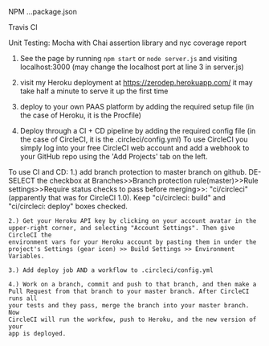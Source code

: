 NPM ...package.json

Travis CI

Unit Testing: Mocha with Chai assertion library and nyc coverage report


1. See the page by running `npm start` or `node server.js` and
visiting localhost:3000 (may change the localhost port at line 3 in server.js)

2. visit my Heroku deployment at https://zerodep.herokuapp.com/ it may take half
   a minute to serve it up the first time

3. deploy to your own PAAS platform by adding the required setup file
   (in the case of Heroku, it is the Procfile)

4. Deploy through a CI + CD pipeline by adding the required config
   file (in the case of CircleCI, it is the .circleci/config.yml) To use
   CircleCI you simply log into your free CircleCI web account and add a
   webhook to your GitHub repo using the 'Add Projects' tab on the left.

To use CI and CD:
    1.) add branch protection to master branch on github. DE-SELECT the checkbox at
    Branches>>Branch protection rule(master)>>Rule settings>>Require status
    checks to pass before merging>>: "ci/circleci"
    (apparently that was for CircleCI 1.0). Keep "ci/circleci: build" and
    "ci/circleci: deploy" boxes checked.

    2.) Get your Heroku API key by clicking on your account avatar in the
    upper-right corner, and selecting "Account Settings". Then give CircleCI the
    environment vars for your Heroku account by pasting them in under the
    project's Settings (gear icon) >> Build Settings >> Environment Variables.  

    3.) Add deploy job AND a workflow to .circleci/config.yml

    4.) Work on a branch, commit and push to that branch, and then make a
    Pull Request from that branch to your master branch. After CircleCI runs all
    your tests and they pass, merge the branch into your master branch. Now
    CircleCI will run the workfow, push to Heroku, and the new version of your
    app is deployed.
